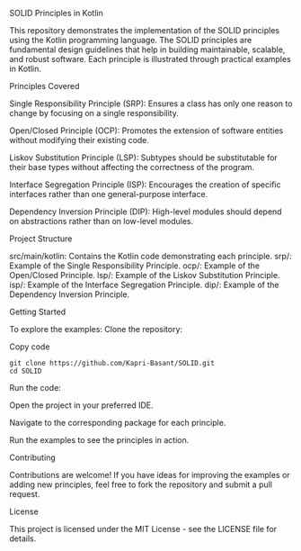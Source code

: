 SOLID Principles in Kotlin

This repository demonstrates the implementation of the SOLID principles using the Kotlin programming language. The SOLID principles are fundamental design guidelines that help in building maintainable, scalable, and robust software. Each principle is illustrated through practical examples in Kotlin.


Principles Covered

Single Responsibility Principle (SRP): 
Ensures a class has only one reason to change by focusing on a single responsibility.

Open/Closed Principle (OCP): 
Promotes the extension of software entities without modifying their existing code.

Liskov Substitution Principle (LSP): 
Subtypes should be substitutable for their base types without affecting the correctness of the program.

Interface Segregation Principle (ISP): 
Encourages the creation of specific interfaces rather than one general-purpose interface.

Dependency Inversion Principle (DIP): 
High-level modules should depend on abstractions rather than on low-level modules.

Project Structure

src/main/kotlin: Contains the Kotlin code demonstrating each principle.
srp/: Example of the Single Responsibility Principle.
ocp/: Example of the Open/Closed Principle.
lsp/: Example of the Liskov Substitution Principle.
isp/: Example of the Interface Segregation Principle.
dip/: Example of the Dependency Inversion Principle.

Getting Started


To explore the examples:
Clone the repository:

Copy code

    git clone https://github.com/Kapri-Basant/SOLID.git
    cd SOLID
Run the code:

Open the project in your preferred IDE.

Navigate to the corresponding package for each principle.

Run the examples to see the principles in action.

Contributing

Contributions are welcome! If you have ideas for improving the examples or adding new principles, feel free to fork the repository and submit a pull request.

License

This project is licensed under the MIT License - see the LICENSE file for details.
